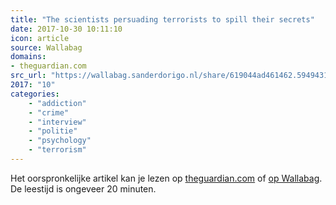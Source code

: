 ```yaml
---
title: "The scientists persuading terrorists to spill their secrets"
date: 2017-10-30 10:11:10
icon: article
source: Wallabag
domains:
- theguardian.com
src_url: "https://wallabag.sanderdorigo.nl/share/619044ad461462.59494317"
2017: "10"
categories:
    - "addiction"
    - "crime"
    - "interview"
    - "politie"
    - "psychology"
    - "terrorism"
---
```

Het oorspronkelijke artikel kan je lezen op [theguardian.com](https://www.theguardian.com/news/2017/oct/13/the-scientists-persuading-terrorists-to-spill-their-secrets) of [op Wallabag](https://wallabag.sanderdorigo.nl/share/619044ad461462.59494317). De leestijd is ongeveer 20 minuten.